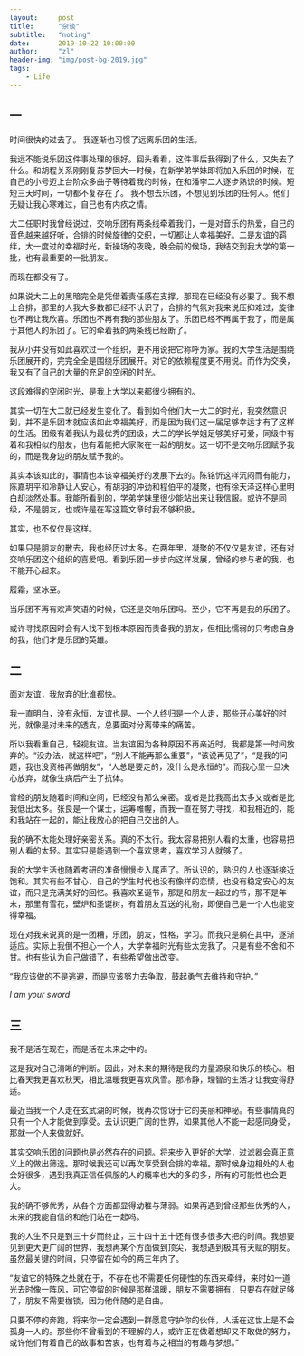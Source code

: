 ```yaml
---
layout:     post
title:      "杂谈"
subtitle:   "noting"
date:       2019-10-22 10:00:00
author:     "zl"
header-img: "img/post-bg-2019.jpg"
tags:
    - Life
---
```



## 一

时间很快的过去了。
我逐渐也习惯了远离乐团的生活。

我远不能说乐团这件事处理的很好。回头看看，这件事后我得到了什么，又失去了什么。和胡程关系刚刚复苏梦回大一时候，在新学弟学妹即将加入乐团的时候，在自己的小号迈上台阶众多曲子等待着我的时候，在和潘李二人逐步熟识的时候。短短三天时间，一切都不复存在了。
我不想去乐团，不想见到乐团的任何人。他们无疑让我心寒难过，自己也有内疚之情。

大二任职时我曾经说过，交响乐团有两条线牵着我们，一是对音乐的热爱，自己的音色越来越好听，合排的时候旋律的交织，一切都让人幸福美好。二是友谊的羁绊，大一度过的幸福时光，新操场的夜晚，晚会前的候场，我结交到我大学的第一批，也有最重要的一批朋友。

而现在都没有了。

如果说大二上的黑暗完全是凭借着责任感在支撑，那现在已经没有必要了。我不想上合排，那里的人我大多数都已经不认识了，合排的气氛对我来说压抑难过，旋律也不再让我欣喜。乐团也不再有我的那些朋友了。乐团已经不再属于我了，而是属于其他人的乐团了。它的牵着我的两条线已经断了。

我从小并没有如此喜欢过一个组织，更不用说把它称呼为家。我的大学生活是围绕乐团展开的，完完全全是围绕乐团展开。对它的依赖程度更不用说。而作为交换，我又有了自己的大量的充足的空闲的时光。

这段难得的空闲时光，是我上大学以来都很少拥有的。

其实一切在大二就已经发生变化了。看到如今他们大一大二的时光，我突然意识到，并不是乐团本就应该如此幸福美好，而是因为我们这一届足够幸运才有了这样的生活。团级有着我认为最优秀的团级，大二的学长学姐足够美好可爱，同级中有着和我相似的朋友，也有着能把大家聚在一起的朋友。这一切不是交响乐团赋予我的，而是我身边的朋友赋予我的。

其实本该如此的，事情也本该幸福美好的发展下去的。陈铭忻这样沉闷而有能力，陈嘉玥平和冷静让人安心，有胡羽的冲劲和程伯平的凝聚，也有徐天泽这样心里明白却淡然处事。我能所看到的，学弟学妹里很少能站出来让我信服。或许不是同级，不是朋友，也或许是在写这篇文章时我不够积极。

其实，也不仅仅是这样。

如果只是朋友的散去，我也经历过太多。在两年里，凝聚的不仅仅是友谊，还有对交响乐团这个组织的喜爱吧。看到乐团一步步向这样发展，曾经的参与者的我，也不能开心起来。

履霜，坚冰至。

当乐团不再有欢声笑语的时候，它还是交响乐团吗。至少，它不再是我的乐团了。

或许寻找原因时会有人找不到根本原因而责备我的朋友，但相比懦弱的只考虑自身的我，他们才是乐团的英雄。


## 二

面对友谊，我放弃的比谁都快。

我一直明白，没有永恒，友谊也是。一个人终归是一个人走，那些开心美好的时光，就像是对未来的透支，总要面对分离带来的痛苦。

所以我看重自己，轻视友谊。当友谊因为各种原因不再亲近时，我都是第一时间放弃的。“没办法，就这样吧”，“别人不能再那么重要”，“该说再见了”，“是我的问题，我也没资格再做朋友”，“人总是要走的，没什么是永恒的”。而我心里一旦决心放弃，就像生病后产生了抗体。

曾经的朋友随着时间和空间，已经没有那么亲密。或者是比我高出太多又或者是比我低出太多。张良是一个谋士，运筹帷幄，而我一直在努力寻找，和我相近的，能和我站在一起的，能让我放心的把自己交出的人。

我的确不太能处理好亲密关系。真的不太行。我太容易把别人看的太重，也容易把别人看的太轻。其实只是能遇到一个喜欢思考，喜欢学习人就够了。

我的大学生活也随着考研的准备慢慢步入尾声了。所认识的，熟识的人也逐渐接近饱和。其实有些不甘心，自己的学生时代也没有像样的恋情，也没有稳定安心的友谊，而只是充满美好的回忆。我喜欢圣诞节，那是和朋友一起过的节，那不是年末，那里有雪花，壁炉和圣诞树，有着朋友互送的礼物，即便自己是一个人也能变得幸福。

现在对我来说真的是一团糟，乐团，朋友，性格，学习。而我只是躺在其中，逐渐适应。实际上我倒不担心一个人，大学幸福时光有些太宠我了。只是有些不舍和不甘。也有些认为自己做错了，有些希望做出改变。

“我应该做的不是逃避，而是应该努力去争取，鼓起勇气去维持和守护。”

*I am your sword*


## 三

我不是活在现在，而是活在未来之中的。

这是我对自己清晰的判断。因此，对未来的期待是我的力量源泉和快乐的核心。相比春天我更喜欢秋天，相比温暖我更喜欢风雪。那冷静，理智的生活才让我变得舒适。

最近当我一个人走在玄武湖的时候，我再次惊讶于它的美丽和神秘。有些事情真的只有一个人才能做到享受。去认识更广阔的世界，如果其他人不能一起感同身受，那就一个人来做就好。

其实交响乐团的问题也是必然存在的问题。将来步入更好的大学，过滤器会真正意义上的做出筛选。那时候我还可以再次享受到合排的幸福。那时候身边相处的人也会好很多，遇到我真正信任佩服的人的概率也大的多的多，所有的可能性也会更大。

我的确不够优秀，从各个方面都显得幼稚与薄弱。如果再遇到曾经那些优秀的人，未来的我能自信的和他们站在一起吗。

我的人生不只是到三十岁而终止，三十四十五十还有很多很多大把的时间。我想要见到更大更广阔的世界，我想再某个方面做到顶尖，我想遇到极其有天赋的朋友。虽然最关键的时间，只停留在如今的两三年内了。

“友谊它的特殊之处就在于，不存在也不需要任何硬性的东西来牵绊，来时如一道光去时像一阵风，可它停留的时候是那样温暖，朋友不需要拥有，只要存在就足够了，朋友不需要枷锁，因为他伴随的是自由。

只要不停的奔跑，将来你一定会遇到一群愿意守护你的伙伴，人活在这世上是不会孤身一人的。那些你不曾看到的不理解的人，或许正在做着想却又不敢做的努力，或许他们有着自己的故事和苦衷，也有着与之相当的有趣与梦想。”






